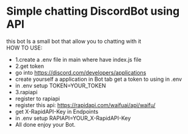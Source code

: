 # Simple chatting DiscordBot using API
this bot Is a small bot that allow you to chatting with it<br>
HOW TO USE:
- 1.create a .env file in main where have index.js file
- 2.get token
- go into https://discord.com/developers/applications
- create yourself a application in Bot tab get a token to using in .env
- in .env setup TOKEN=YOUR_TOKEN
- 3.rapiapi
- register to rapiapi
- register this api: https://rapidapi.com/waifuai/api/waifu/
- get X-RapidAPI-Key in Endpoints
- in .env setup RAPIAPI=YOUR_X-RapidAPI-Key
- All done enjoy your Bot.
